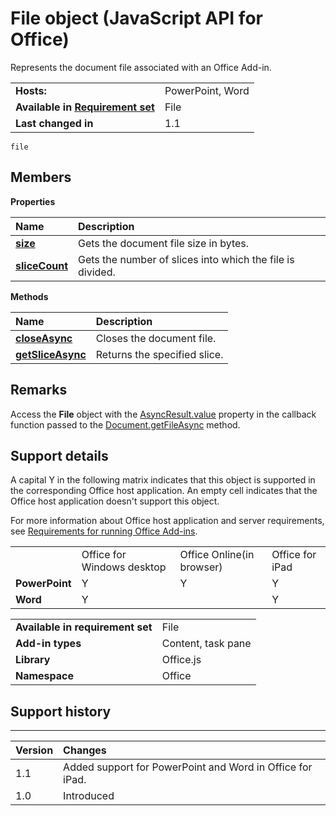 
# File object (JavaScript API for Office)
Represents the document file associated with an Office Add-in.

|||
|:-----|:-----|
|**Hosts:**|PowerPoint, Word|
|**Available in [Requirement set](http://msdn.microsoft.com/library/6b6702f2-b0a5-46ab-a356-8dda897ca8ae%28Office.15%29.aspx)**|File|
|**Last changed in**|1.1|

```
file
```


## Members


**Properties**


|**Name**|**Description**|
|:-----|:-----|
|**[size](../reference/shared/file/size-property.md)**|Gets the document file size in bytes.|
|**[sliceCount](../reference/shared/file/slicecount-property.md)**|Gets the number of slices into which the file is divided.|

**Methods**


|**Name**|**Description**|
|:-----|:-----|
|**[closeAsync](../reference/shared/file/closeasync-method.md)**|Closes the document file.|
|**[getSliceAsync](../reference/shared/file/getsliceasync-method.md)**|Returns the specified slice.|

## Remarks

Access the  **File** object with the [AsyncResult.value](../reference/shared/asyncresult/value-property.md) property in the callback function passed to the [Document.getFileAsync](../reference/shared/document/getfileasync-method.md) method.


## Support details
<a name="bk_support"> </a>

A capital Y in the following matrix indicates that this object is supported in the corresponding Office host application. An empty cell indicates that the Office host application doesn't support this object.

For more information about Office host application and server requirements, see [Requirements for running Office Add-ins](http://msdn.microsoft.com/library/67340567-bb9a-498c-96d3-3f52f28c16bc%28Office.15%29.aspx).


|||||
|:-----|:-----|:-----|:-----|
||Office for Windows desktop|Office Online(in browser)|Office for iPad|
|**PowerPoint**|Y|Y|Y|
|**Word**|Y||Y|

|||
|:-----|:-----|
|**Available in requirement set**|File|
|**Add-in types**|Content, task pane|
|**Library**|Office.js|
|**Namespace**|Office|

## Support history
<a name="bk_history"> </a>


****


|**Version**|**Changes**|
|:-----|:-----|
|1.1|Added support for PowerPoint and Word in Office for iPad.|
|1.0|Introduced|
